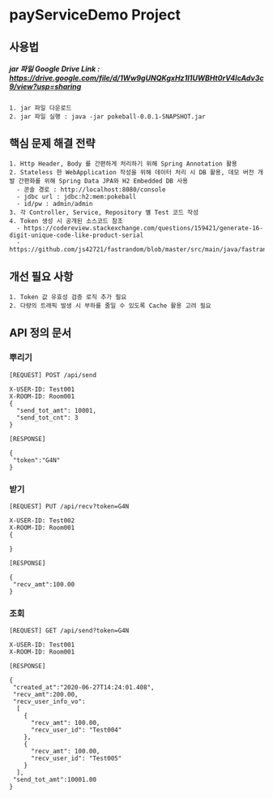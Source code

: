 # payServiceDemo Project

## 사용법
##### jar 파일 Google Drive Link : https://drive.google.com/file/d/1Ww9gUNQKgxHz1I1UWBHt0rV4lcAdv3c9/view?usp=sharing
```
1. jar 파일 다운로드
2. jar 파일 실행 : java -jar pokeball-0.0.1-SNAPSHOT.jar
```

## 핵심 문제 해결 전략
```
1. Http Header, Body 를 간편하게 처리하기 위해 Spring Annotation 활용
2. Stateless 한 WebApplication 작성을 위해 데이터 처리 시 DB 활용, 데모 버전 개발 간편화를 위해 Spring Data JPA와 H2 Embedded DB 사용
  - 콘솔 경로 : http://localhost:8080/console 
  - jdbc url : jdbc:h2:mem:pokeball
  - id/pw : admin/admin
3. 각 Controller, Service, Repository 별 Test 코드 작성
4. Token 생성 시 공개된 소스코드 참조
  - https://codereview.stackexchange.com/questions/159421/generate-16-digit-unique-code-like-product-serial
  - https://github.com/js42721/fastrandom/blob/master/src/main/java/fastrandom/WELL512.java
```

## 개선 필요 사항
```
1. Token 값 유효성 검증 로직 추가 필요
2. 다량의 트래픽 발생 시 부하를 줄일 수 있도록 Cache 활용 고려 필요
```

## API 정의 문서

### 뿌리기

```
[REQUEST] POST /api/send 

X-USER-ID: Test001
X-ROOM-ID: Room001
{
  "send_tot_amt": 10001,
  "send_tot_cnt": 3
}

[RESPONSE]

{
 "token":"G4N"
}

```

### 받기

```
[REQUEST] PUT /api/recv?token=G4N

X-USER-ID: Test002
X-ROOM-ID: Room001
{

}

[RESPONSE]

{
 "recv_amt":100.00
}

```

### 조회

```
[REQUEST] GET /api/send?token=G4N

X-USER-ID: Test001
X-ROOM-ID: Room001

[RESPONSE]

{
 "created_at":"2020-06-27T14:24:01.408",
 "recv_amt":200.00,
 "recv_user_info_vo":
  [
    {
      "recv_amt": 100.00,
      "recv_user_id": "Test004"
    },
    {
      "recv_amt": 100.00,
      "recv_user_id": "Test005"
    }
  ],
 "send_tot_amt":10001.00
}

```
